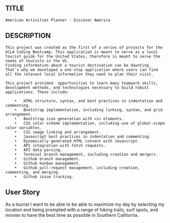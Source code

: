 ## TITLE
    American Activities Planner - Discover America

## DESCRIPTION
    This project was created as the first of a series of projects for the UCLA Coding Bootcamp. This application is meant to serve as a local tourist guide for the United States, therefore is meant to serve the needs of tourists in the US. 
    Finding information about a tourist destination can be daunting. That's why we developed a one-stop application where users can find all the relevant local information they need to plan their visit. 

    This project provided  opportunities to learn many teamwork skills, development methods, and technologies necessary to build robust applications. These include: 

        •	HTML structure, syntax, and best practices in indentation and commenting. 
        •	Bootstrap implementation, including linking, syntax, and grid arrangement.
        •	Bootstrap icon generation with <i> elements.
        •	CSS color scheme implementation, including use of global-scope color variables.
        •	CSS image linking and arrangement.
        •	Javascript best practices in indentation and commenting. 
        •	Dynamically generated HTML content with Javascript.
        •	API integration with fetch requests. 
        •	API data parsing.
        •	Terminal branch management, including creation and mergers.
        •	Github branch management.
        •	Github Kanban management. 
        •	Github pull-request management, including creation, commenting, and merging.
        •	Github issue tracking. 



## User Story 

As a tourist I want to be able to be able to maximize my day by selecting my location and being prompted with a range of hiking trails, surf spots, and movies to have the best time as possible in Southern California.  


